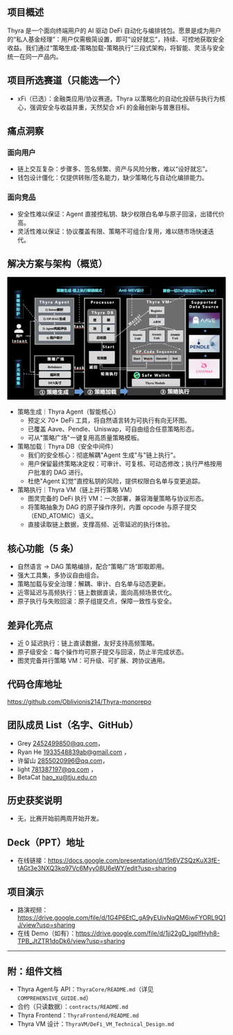 ## 项目概述

Thyra 是一个面向终端用户的 AI 驱动 DeFi 自动化与编排钱包。愿景是成为用户的“私人基金经理”：用户仅需极简设置，即可“设好就忘”，持续、可控地获取安全收益。我们通过“策略生成-策略加载-策略执行”三段式架构，将智能、灵活与安全统一在同一产品内。

## 项目所选赛道（只能选一个）
- xFi（已选）：金融类应用/协议赛道。Thyra 以策略化的自动化投研与执行为核心，强调安全与收益并重，天然契合 xFi 的金融创新与普惠目标。

## 痛点洞察
### 面向用户
- 链上交互复杂：步骤多、签名频繁、资产与风险分散，难以“设好就忘”。
- 钱包设计僵化：仅提供转账/签名能力，缺少策略化与自动化编排能力。

### 面向竞品
- 安全性难以保证：Agent 直接控私钥、缺少权限白名单与原子回滚，出错代价高。
- 灵活性难以保证：协议覆盖有限、策略不可组合/复用，难以随市场快速迭代。

## 解决方案与架构（概览）

![Thyra 架构图](Architecture.png)

- 策略生成｜Thyra Agent（智能核心）
  - 预定义 70+ DeFi 工具，将自然语言转为可执行有向无环图。
  - 已覆盖 Aave、Pendle、Uniswap，可自由组合任意策略形态。
  - 可从"策略广场"一键复用高质量策略模板。
- 策略加载｜Thyra DB（安全中间件）
  - 我们的安全核心：彻底解耦"Agent 生成"与"链上执行"。
  - 用户保留最终策略决定权：可审计、可复核、可动态修改；执行严格按用户批准的 DAG 进行。
  - 杜绝"Agent 幻觉"直控私钥的风险，提供权限白名单与变更追踪。
- 策略执行｜Thyra VM（链上并行策略 VM）
  - 图灵完备的 DeFi 执行 VM：一次部署，兼容海量策略与协议形态。
  - 将策略抽象为 DAG 的原子操作序列，内置 opcode 与原子提交（END_ATOMIC）语义。
  - 直接读取链上数据，支撑高频、近零延迟的执行体验。

## 核心功能（5 条）
- 自然语言 → DAG 策略编排，配合“策略广场”即取即用。
- 强大工具集，多协议自由组合。
- 策略加载与安全治理：解耦、审计、白名单与动态更新。
- 近零延迟与高频执行：链上数据直读，面向高频场景优化。
- 原子执行与失败回滚：原子组提交点，保障一致性与安全。

## 差异化亮点
- 近 0 延迟执行：链上直读数据，友好支持高频策略。
- 原子级安全：每个操作均可原子提交与回滚，防止半完成状态。
- 图灵完备并行策略 VM：可升级、可扩展、跨协议通用。

## 代码仓库地址
https://github.com/Oblivionis214/Thyra-monorepo

## 团队成员 List（名字、GitHub）
- Grey 2452499850@qq.com，
- Ryan He 1933548839ab@gmail.com ，
- 许留山 2855020996@qq.com，
- light 781387197@qq.com ，
- BetaCat hao_xu@tju.edu.cn

## 历史获奖说明
- 无，比赛开始前两周开始开发。

## Deck（PPT）地址
- 在线链接：https://docs.google.com/presentation/d/15t6VZSQzKuX3fE-tAGt3e3NXQ3kq97Vc6Myy08U6eWY/edit?usp=sharing

## 项目演示

- 路演视频：https://drive.google.com/file/d/1G4P6EtC_gA9yEUivNqQM6iwFYORL9Q1J/view?usp=sharing
- 在线 Demo（如有）：https://drive.google.com/file/d/1jj22gD_lgplfHyh8-TPB_JtZTR1doDk6/view?usp=sharing

---

## 附：组件文档
- Thyra Agent与 API：`ThyraCore/README.md`（详见 `COMPREHENSIVE_GUIDE.md`）
- 合约（只读数据）：`contracts/README.md`
- Thyra Frontend：`ThyraFrontend/README.md`
- Thyra VM 设计：`ThyraVM/DeFi_VM_Technical_Design.md`
